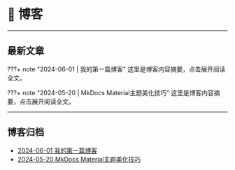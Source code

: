 # 📝 博客

---

## 最新文章

???+ note "2024-06-01 | 我的第一篇博客"
    这里是博客内容摘要，点击展开阅读全文。

???+ note "2024-05-20 | MkDocs Material主题美化技巧"
    这里是博客内容摘要，点击展开阅读全文。

---

## 博客归档

- [2024-06-01 我的第一篇博客](#)
- [2024-05-20 MkDocs Material主题美化技巧](#)
